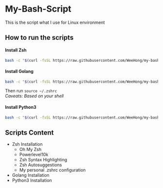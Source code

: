 # My-Bash-Script
This is the script what I use for Linux environment

## How to run the scripts
#### Install Zsh
```bash
bash -c "$(curl -fsSL https://raw.githubusercontent.com/WeeHong/my-bash-script/main/zsh/install.sh)"
```

#### Install Golang
```bash
bash -c "$(curl -fsSL https://raw.githubusercontent.com/WeeHong/my-bash-script/main/golang/installer.sh)"
```
Then run `source ~/.zshrc`
<br />*Caveats: Based on your shell*

#### Install Python3
```bash
bash -c "$(curl -fsSL https://raw.githubusercontent.com/WeeHong/my-bash-script/main/python/installer.sh)"
```

## Scripts Content
- Zsh Installation
  - Oh My Zsh
  - Powerlevel10k
  - Zsh Syntax Highlighting
  - Zsh Autosuggestions
  - My personal .zshrc configuration
- Golang Installation
- Python3 Installation
